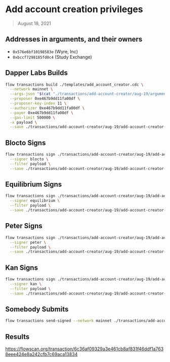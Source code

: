 # Add account creation privileges

> August 18, 2021

## Addresses in arguments, and their owners

- `0x576e6bf10198583e` (Wyre, Inc)
- `0xbccf7298185fd0c4` (Study Exchange)

## Dapper Labs Builds

```sh
flow transactions build ./templates/add_account_creator.cdc \
  --network mainnet \
  --args-json "$(cat "./transactions/add-account-creator/aug-19/arguments.json")" \
  --proposer 0xe467b9dd11fa00df \
  --proposer-key-index 11 \
  --authorizer 0xe467b9dd11fa00df \
  --payer 0xe467b9dd11fa00df \
  --gas-limit 500000 \
  -x payload \
  --save ./transactions/add-account-creator/aug-19/add-account-creator-aug-19-unsigned.rlp
```

## Blocto Signs

```sh
flow transactions sign ./transactions/add-account-creator/aug-19/add-account-creator-aug-19-unsigned.rlp \
  --signer blocto \
  --filter payload \
  --save ./transactions/add-account-creator/aug-19/add-account-creator-aug-19-sig-1.rlp
```

## Equilibrium Signs

```sh
flow transactions sign ./transactions/add-account-creator/aug-19/add-account-creator-aug-19-sig-1.rlp \
  --signer equilibrium \
  --filter payload \
  --save ./transactions/add-account-creator/aug-19/add-account-creator-aug-19-sig-2.rlp
```

## Peter Signs

```sh
flow transactions sign ./transactions/add-account-creator/aug-19/add-account-creator-aug-19-sig-2.rlp \
  --signer peter \
  --filter payload \
  --save ./transactions/add-account-creator/aug-19/add-account-creator-aug-19-sig-3.rlp
```

## Kan Signs

```sh
flow transactions sign ./transactions/add-account-creator/aug-19/add-account-creator-aug-19-sig-3.rlp \
  --signer kan \
  --filter payload \
  --save ./transactions/add-account-creator/aug-19/add-account-creator-aug-19-sig-complete.rlp
```


## Somebody Submits

```sh
flow transactions send-signed --network mainnet ./transactions/add-account-creator/aug-19/add-account-creator-aug-19-sig-complete.rlp
```

## Results

https://flowscan.org/transaction/6c36af09329a3e461cb8af831f46ddf1a7638eee424e8a242cfb7c69aca13834
